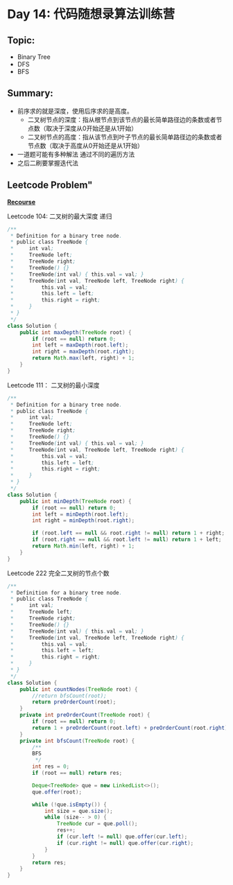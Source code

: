 # Day 14: 代码随想录算法训练营

## Topic:
- Binary Tree
- DFS
- BFS

## Summary:
- 前序求的就是深度，使用后序求的是高度。
  - 二叉树节点的深度：指从根节点到该节点的最长简单路径边的条数或者节点数（取决于深度从0开始还是从1开始）
  - 二叉树节点的高度：指从该节点到叶子节点的最长简单路径边的条数或者节点数（取决于高度从0开始还是从1开始）
- 一道题可能有多种解法 通过不同的遍历方法
- 之后二刷要掌握迭代法

## Leetcode Problem"
**[Recourse](https://programmercarl.com/0104.%E4%BA%8C%E5%8F%89%E6%A0%91%E7%9A%84%E6%9C%80%E5%A4%A7%E6%B7%B1%E5%BA%A6.html#%E6%80%9D%E8%B7%AF)**

Leetcode 104: 二叉树的最大深度
递归
```java
/**
 * Definition for a binary tree node.
 * public class TreeNode {
 *     int val;
 *     TreeNode left;
 *     TreeNode right;
 *     TreeNode() {}
 *     TreeNode(int val) { this.val = val; }
 *     TreeNode(int val, TreeNode left, TreeNode right) {
 *         this.val = val;
 *         this.left = left;
 *         this.right = right;
 *     }
 * }
 */
class Solution {
    public int maxDepth(TreeNode root) {
        if (root == null) return 0;
        int left = maxDepth(root.left);
        int right = maxDepth(root.right);
        return Math.max(left, right) + 1;
    }
}
```

Leetcode 111： 二叉树的最小深度

```java
/**
 * Definition for a binary tree node.
 * public class TreeNode {
 *     int val;
 *     TreeNode left;
 *     TreeNode right;
 *     TreeNode() {}
 *     TreeNode(int val) { this.val = val; }
 *     TreeNode(int val, TreeNode left, TreeNode right) {
 *         this.val = val;
 *         this.left = left;
 *         this.right = right;
 *     }
 * }
 */
class Solution {
    public int minDepth(TreeNode root) {
        if (root == null) return 0;
        int left = minDepth(root.left);
        int right = minDepth(root.right);

        if (root.left == null && root.right != null) return 1 + right;
        if (root.right == null && root.left != null) return 1 + left;
        return Math.min(left, right) + 1;
    }
}
```

Leetcode 222 完全二叉树的节点个数
```java
/**
 * Definition for a binary tree node.
 * public class TreeNode {
 *     int val;
 *     TreeNode left;
 *     TreeNode right;
 *     TreeNode() {}
 *     TreeNode(int val) { this.val = val; }
 *     TreeNode(int val, TreeNode left, TreeNode right) {
 *         this.val = val;
 *         this.left = left;
 *         this.right = right;
 *     }
 * }
 */
class Solution {
    public int countNodes(TreeNode root) {
        //return bfsCount(root);
        return preOrderCount(root);
    }
    private int preOrderCount(TreeNode root) {
        if (root == null) return 0;
        return 1 + preOrderCount(root.left) + preOrderCount(root.right);
    }
    private int bfsCount(TreeNode root) {
        /**
        BFS
         */
        int res = 0;
        if (root == null) return res;

        Deque<TreeNode> que = new LinkedList<>();
        que.offer(root);

        while (!que.isEmpty()) {
            int size = que.size();
            while (size-- > 0) {
                TreeNode cur = que.poll();
                res++;
                if (cur.left != null) que.offer(cur.left);
                if (cur.right != null) que.offer(cur.right);
            }
        }
        return res;
    }
}
```

